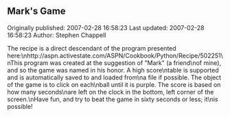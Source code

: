 ## Mark's Game 
Originally published: 2007-02-28 16:58:23 
Last updated: 2007-02-28 16:58:23 
Author: Stephen Chappell 
 
The recipe is a direct descendant of the program presented here:\nhttp://aspn.activestate.com/ASPN/Cookbook/Python/Recipe/502251\nThis program was created at the suggestion of "Mark" (a friend\nof mine), and so the game was named in his honor. A high score\ntable is supported and is automatically saved to and loaded from\na file if possible. The object of the game is to click on each\nball until it is purple. The score is based on how many seconds\nare left on the clock in the bottom, left corner of the screen.\nHave fun, and try to beat the game in sixty seconds or less; it\nis possible!